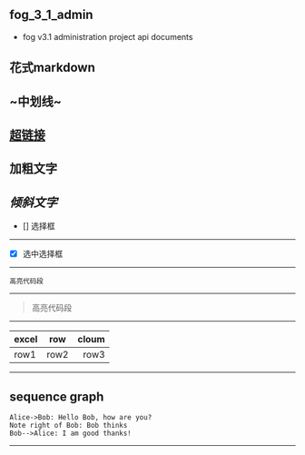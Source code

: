 ## fog_3_1_admin
* fog v3.1 administration project api documents

**花式markdown**
---
~中划线~
---
[超链接](https://cn.fogcloud.io)
---
**加粗文字**
---
*倾斜文字*
---
- [] 选择框
---
- [x] 选中选择框
---
```
高亮代码段
```
---
> 高亮代码段
---
|excel|row|cloum|
|:----|:----:|----:|
|row1|row2|row3|
---
## sequence graph
```seq
Alice->Bob: Hello Bob, how are you?
Note right of Bob: Bob thinks
Bob-->Alice: I am good thanks!
```
---
